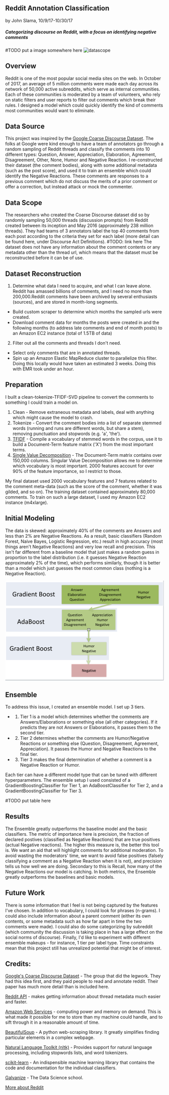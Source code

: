 ## Reddit Annotation Classification
by John Slama, 10/9/17-10/30/17

##### Categorizing discourse on Reddit, with a focus on identifying negative comments

#TODO put a image somewhere here
![datascope](app/static/images/datascope.PNG)


## Overview
Reddit is one of the most popular social media sites on the web. In October of 2017, an average of 5 million comments were made each day across its network of 50,000 active subreddits, which serve as internal communities. Each of these communities is moderated by a team of volunteers, who rely on static filters and user reports to filter out comments which break their rules. I designed a model which could quickly identify the kind of comments most communities would want to eliminate.


## Data Source
This project was inspired by the [Google Coarse Discourse Dataset](http://github.com/google-research-datasets/coarse-discourse). The folks at Google were kind enough to have a team of annotators go through a random sampling of Reddit threads and classify the comments into 10 different types: Question, Answer, Appreciation, Elaboration, Agreement, Disagreement, Other, None, Humor and Negative Reaction. I re-constructed their dataset (the comment bodies), along with some additional metadata (such as the post score), and used it to train an ensemble which could identify the Negative Reactions. These comments are responses to a previous comment which do not discuss the merits of a prior comment or offer a correction, but instead attack or mock the commenter.

## Data Scope
The researchers who created the Coarse Discourse dataset did so by randomly sampling 50,000 threads (discussion prompts) from Reddit created between its inception and May 2016 (approximately 238 million threads). They had teams of 3 annotators label the top 40 comments from each post according to the criteria they set for each label (more detail can be found here, under Discourse Act Definitions).
#TODO: link here
The dataset does not have any information about the comment contents or any metadata other than the thread url, which means that the dataset must be reconstructed before it can be of use.

## Dataset Reconstruction

1) Determine what data I need to acquire, and what I can leave alone. Reddit has amassed billions of comments, and I need no more than 200,000.Reddit comments have been archived by several enthusiasts (sources), and are stored in month-long segments.
* Build custom scraper to determine which months the sampled urls were created.
* Download comment data for months the posts were created in and the following months (to address late comments and end of month posts) to an Amazon EC2 instance (total of 1.5TB of data)

2) Filter out all the comments and threads I don't need.
* Select only comments that are in annotated threads.
* Spin up an Amazon Elastic MapReduce cluster to parallelize this filter. Doing this locally would have taken an estimated 3 weeks. Doing this with EMR took under an hour.

## Preparation

I built a clean-tokenize-TFIDF-SVD pipeline to convert the comments to something I could train a model on.
1. Clean - Remove extraneous metadata and labels, deal with anything which might cause the model to crash.
2. Tokenize - Convert the comment bodies into a list of separate stemmed words (running and runs are different words, but share a stem), removing punctuation and stopwords (e.g. 'a', 'the').
3. [TFIDF](http://en.wikipedia.org/wiki/Tf%E2%80%93idf) - Compile a vocabulary of stemmed words in the corpus, use it to build a Document-Term feature matrix ('X') from the most important terms.
4. [Single Value Decomposition](https://en.wikipedia.org/wiki/Singular-value_decomposition) - The Document-Term matrix contains over 150,000 columns. Singular Value Decomposition allows me to determine which vocabulary is most important. 2000 features account for over 90% of the feature importance, so I restrict to those.

My final dataset used 2000 vocabulary features and 7 features related to the comment meta-data (such as the score of the comment, whether it was gilded, and so on). The training dataset contained approximately 80,000 comments. To train on such a large dataset, I used my Amazon EC2 instance (m4xlarge).

## Initial Modeling
The data is skewed: approximately 40% of the comments are Answers and less than 2% are Negative Reactions. As a result, basic classifiers (Random Forest, Naive Bayes, Logistic Regression, etc.) result in high accuracy (most things aren't Negative Reactions) and very low recall and precision. This isn't far different from a baseline model that just makes a random guess in proportion to the label distribution (i.e. it guesses Negative Reaction approximately 2% of the time), which performs similarly, though it is better than a model which just guesses the most common class (nothing is a Negative Reaction).

![EnsembleStructure](images/EnsembleStructure.PNG)


## Ensemble
To address this issue, I created an ensemble model. I set up 3 tiers.
* 1) Tier 1 is a model which determines whether the comments are Answers/Elaborations or something else (all other categories). If it predicts they are not Answers or Elaborations, it passes them to the second tier.
* 2) Tier 2 determines whether the comments are Humor/Negative Reactions or something else (Question, Disagreement, Agreement, Appreciation). It passes the Humor and Negative Reactions to the final tier.
* 3) Tier 3 makes the final determination of whether a comment is a Negative Reaction or Humor.

Each tier can have a different model type that can be tuned with different hyperparameters. The ensemble setup I used consisted of a GradientBoostingClassifier for Tier 1, an AdaBoostClassifier for Tier 2, and a GradientBoostingClassifier for Tier 3.

#TODO put table here


## Results
The Ensemble greatly outperforms the baseline model and the basic classifiers. The metric of importance here is precision, the fraction of declared postives (classified as Negative Reactions) that are true positives (actual Negative reactions). The higher this measure is, the better this tool is. We want an aid that will highlight comments for additional moderation. To avoid wasting the moderators' time, we want to avoid false positives (falsely classifying a comment as a Negative Reaction when it is not), and precision tells us how well we are doing. Secondary to this is Recall, how many of the Negative Reactions our model is catching. In both metrics, the Ensemble greatly outperforms the baselines and basic models.

## Future Work
There is some information that I feel is not being captured by the features I've chosen. In addition to vocabulary, I could look for phrases (n-grams). I could also include information about a parent comment (either its own contents, or some metadata such as how far apart in time the two comments were made). I could also do some categorizing by subreddit (which community the discussion is taking place in has a large effect on the social norms of discourse). Finally, I'd like to experiment with different ensemble makeups - for instance, 1 tier per label type. Time constraints mean that this project still has unrealized potential that might be of interest.

## Credits:
[Google's Coarse Discourse Dataset](http://github.com/google-research-datasets/coarse-discourse) - The group that did the legwork. They had this idea first, and they paid people to read and annotate reddit. Their paper has much more detail than is included here.

[Reddit API](https://www.reddit.com/dev/api) - makes getting information about thread metadata much easier and faster.

[Amazon Web Services](https://aws.amazon.com/) - computing power and memory on demand. This is what made it possible for me to store than my machine could handle, and to sift through it in a reasonable amount of time.

[BeautifulSoup](http://www.crummy.com/software/BeautifulSoup/) - A python web-scraping library. It greatly simplifies finding particular elements in a complex webpage.

[Natural Language Toolkit (nltk)](http://www.nltk.org/) - Provides support for natural language processing, including stopwords lists, and word tokenizers.

[scikit-learn](http://scikit-learn.org/stable/) - An indispensible machine learning library that contains the code and documentation for the individual classifiers.

[Galvanize](https://www.galvanize.com) - The Data Science school.


[More about Reddit](https://expandedramblings.com/index.php/reddit-stats/)

